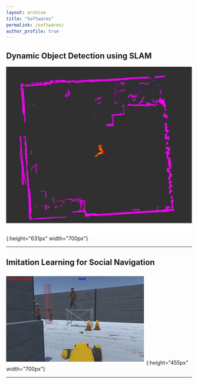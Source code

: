 ```yaml
---
layout: archive
title: "Softwares"
permalink: /softwares/
author_profile: true
---
```


## Dynamic Object Detection using SLAM

![Edit](/images/dynamic_object_detection_using_SLAM.png){:height="631px" width="700px"}

------

## Imitation Learning for Social Navigation

![Edit](/images/imitation_learning_for_social_navigation.jpg){:height="455px" width="700px"}

------

